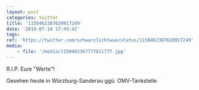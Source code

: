 ```yaml
---
layout: post
categories: twitter
title: '1150462387620917249'
date: '2019-07-14 17:49:42'
tags: 
ref: 'https://twitter.com/schwarzlichtwue/status/1150462387620917249'
media:
    - file: '/media/1150462367777611777.jpg'
---
```

R.I.P. Eure "Werte"!

Gesehen heute in Würzburg-Sanderau ggü. OMV-Tankstelle 